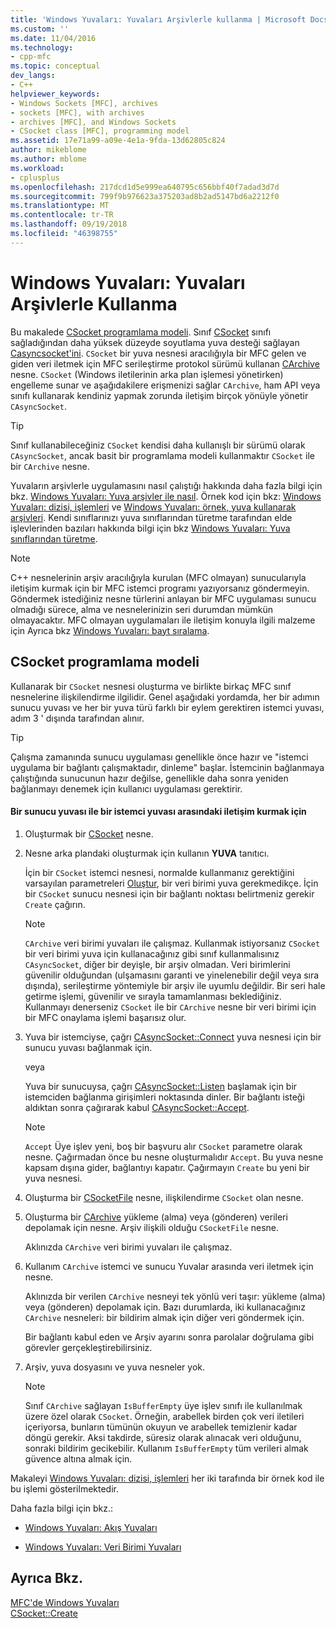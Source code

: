 ```yaml
---
title: 'Windows Yuvaları: Yuvaları Arşivlerle kullanma | Microsoft Docs'
ms.custom: ''
ms.date: 11/04/2016
ms.technology:
- cpp-mfc
ms.topic: conceptual
dev_langs:
- C++
helpviewer_keywords:
- Windows Sockets [MFC], archives
- sockets [MFC], with archives
- archives [MFC], and Windows Sockets
- CSocket class [MFC], programming model
ms.assetid: 17e71a99-a09e-4e1a-9fda-13d62805c824
author: mikeblome
ms.author: mblome
ms.workload:
- cplusplus
ms.openlocfilehash: 217dcd1d5e999ea640795c656bbf40f7adad3d7d
ms.sourcegitcommit: 799f9b976623a375203ad8b2ad5147bd6a2212f0
ms.translationtype: MT
ms.contentlocale: tr-TR
ms.lasthandoff: 09/19/2018
ms.locfileid: "46398755"
---
```

# <a name="windows-sockets-using-sockets-with-archives"></a>Windows Yuvaları: Yuvaları Arşivlerle Kullanma

Bu makalede [CSocket programlama modeli](#_core_the_csocket_programming_model). Sınıf [CSocket](../mfc/reference/csocket-class.md) sınıfı sağladığından daha yüksek düzeyde soyutlama yuva desteği sağlayan [Casyncsocket'ini](../mfc/reference/casyncsocket-class.md). `CSocket` bir yuva nesnesi aracılığıyla bir MFC gelen ve giden veri iletmek için MFC serileştirme protokol sürümü kullanan [CArchive](../mfc/reference/carchive-class.md) nesne. `CSocket` (Windows iletilerinin arka plan işlemesi yönetirken) engelleme sunar ve aşağıdakilere erişmenizi sağlar `CArchive`, ham API veya sınıfı kullanarak kendiniz yapmak zorunda iletişim birçok yönüyle yönetir `CAsyncSocket`.

> [!TIP]
>  Sınıf kullanabileceğiniz `CSocket` kendisi daha kullanışlı bir sürümü olarak `CAsyncSocket`, ancak basit bir programlama modeli kullanmaktır `CSocket` ile bir `CArchive` nesne.

Yuvaların arşivlerle uygulamasını nasıl çalıştığı hakkında daha fazla bilgi için bkz. [Windows Yuvaları: Yuva arşivler ile nasıl](../mfc/windows-sockets-how-sockets-with-archives-work.md). Örnek kod için bkz: [Windows Yuvaları: dizisi, işlemleri](../mfc/windows-sockets-sequence-of-operations.md) ve [Windows Yuvaları: örnek, yuva kullanarak arşivleri](../mfc/windows-sockets-example-of-sockets-using-archives.md). Kendi sınıflarınızı yuva sınıflarından türetme tarafından elde işlevlerinden bazıları hakkında bilgi için bkz [Windows Yuvaları: Yuva sınıflarından türetme](../mfc/windows-sockets-deriving-from-socket-classes.md).

> [!NOTE]
>  C++ nesnelerinin arşiv aracılığıyla kurulan (MFC olmayan) sunucularıyla iletişim kurmak için bir MFC istemci programı yazıyorsanız göndermeyin. Göndermek istediğiniz nesne türlerini anlayan bir MFC uygulaması sunucu olmadığı sürece, alma ve nesnelerinizin seri durumdan mümkün olmayacaktır. MFC olmayan uygulamaları ile iletişim konuyla ilgili malzeme için Ayrıca bkz [Windows Yuvaları: bayt sıralama](../mfc/windows-sockets-byte-ordering.md).

##  <a name="_core_the_csocket_programming_model"></a> CSocket programlama modeli

Kullanarak bir `CSocket` nesnesi oluşturma ve birlikte birkaç MFC sınıf nesnelerine ilişkilendirme ilgilidir. Genel aşağıdaki yordamda, her bir adımın sunucu yuvası ve her bir yuva türü farklı bir eylem gerektiren istemci yuvası, adım 3 ' dışında tarafından alınır.

> [!TIP]
>  Çalışma zamanında sunucu uygulaması genellikle önce hazır ve "istemci uygulama bir bağlantı çalışmaktadır, dinleme" başlar. İstemcinin bağlanmaya çalıştığında sunucunun hazır değilse, genellikle daha sonra yeniden bağlanmayı denemek için kullanıcı uygulaması gerektirir.

#### <a name="to-set-up-communication-between-a-server-socket-and-a-client-socket"></a>Bir sunucu yuvası ile bir istemci yuvası arasındaki iletişim kurmak için

1. Oluşturmak bir [CSocket](../mfc/reference/csocket-class.md) nesne.

1. Nesne arka plandaki oluşturmak için kullanın **YUVA** tanıtıcı.

     İçin bir `CSocket` istemci nesnesi, normalde kullanmanız gerektiğini varsayılan parametreleri [Oluştur](../mfc/reference/casyncsocket-class.md#create), bir veri birimi yuva gerekmedikçe. İçin bir `CSocket` sunucu nesnesi için bir bağlantı noktası belirtmeniz gerekir `Create` çağırın.

    > [!NOTE]
    >  `CArchive` veri birimi yuvaları ile çalışmaz. Kullanmak istiyorsanız `CSocket` bir veri birimi yuva için kullanacağınız gibi sınıf kullanmalısınız `CAsyncSocket`, diğer bir deyişle, bir arşiv olmadan. Veri birimlerini güvenilir olduğundan (ulşamasını garanti ve yinelenebilir değil veya sıra dışında), serileştirme yöntemiyle bir arşiv ile uyumlu değildir. Bir seri hale getirme işlemi, güvenilir ve sırayla tamamlanması beklediğiniz. Kullanmayı denerseniz `CSocket` ile bir `CArchive` nesne bir veri birimi için bir MFC onaylama işlemi başarısız olur.

1. Yuva bir istemciyse, çağrı [CAsyncSocket::Connect](../mfc/reference/casyncsocket-class.md#connect) yuva nesnesi için bir sunucu yuvası bağlanmak için.

     veya

     Yuva bir sunucuysa, çağrı [CAsyncSocket::Listen](../mfc/reference/casyncsocket-class.md#listen) başlamak için bir istemciden bağlanma girişimleri noktasında dinler. Bir bağlantı isteği aldıktan sonra çağırarak kabul [CAsyncSocket::Accept](../mfc/reference/casyncsocket-class.md#accept).

    > [!NOTE]
    >  `Accept` Üye işlev yeni, boş bir başvuru alır `CSocket` parametre olarak nesne. Çağırmadan önce bu nesne oluşturmalıdır `Accept`. Bu yuva nesne kapsam dışına gider, bağlantıyı kapatır. Çağırmayın `Create` bu yeni bir yuva nesnesi.

1. Oluşturma bir [CSocketFile](../mfc/reference/csocketfile-class.md) nesne, ilişkilendirme `CSocket` olan nesne.

1. Oluşturma bir [CArchive](../mfc/reference/carchive-class.md) yükleme (alma) veya (gönderen) verileri depolamak için nesne. Arşiv ilişkili olduğu `CSocketFile` nesne.

     Aklınızda `CArchive` veri birimi yuvaları ile çalışmaz.

1. Kullanım `CArchive` istemci ve sunucu Yuvalar arasında veri iletmek için nesne.

     Aklınızda bir verilen `CArchive` nesneyi tek yönlü veri taşır: yükleme (alma) veya (gönderen) depolamak için. Bazı durumlarda, iki kullanacağınız `CArchive` nesneleri: bir bildirim almak için diğer veri göndermek için.

     Bir bağlantı kabul eden ve Arşiv ayarını sonra parolalar doğrulama gibi görevler gerçekleştirebilirsiniz.

1. Arşiv, yuva dosyasını ve yuva nesneler yok.

    > [!NOTE]
    >  Sınıf `CArchive` sağlayan `IsBufferEmpty` üye işlev sınıfı ile kullanılmak üzere özel olarak `CSocket`. Örneğin, arabellek birden çok veri iletileri içeriyorsa, bunların tümünün okuyun ve arabellek temizlenir kadar döngü gerekir. Aksi takdirde, süresiz olarak alınacak veri olduğunu, sonraki bildirim gecikebilir. Kullanım `IsBufferEmpty` tüm verileri almak güvence altına almak için.

Makaleyi [Windows Yuvaları: dizisi, işlemleri](../mfc/windows-sockets-sequence-of-operations.md) her iki tarafında bir örnek kod ile bu işlemi gösterilmektedir.

Daha fazla bilgi için bkz.:

- [Windows Yuvaları: Akış Yuvaları](../mfc/windows-sockets-stream-sockets.md)

- [Windows Yuvaları: Veri Birimi Yuvaları](../mfc/windows-sockets-datagram-sockets.md)

## <a name="see-also"></a>Ayrıca Bkz.

[MFC'de Windows Yuvaları](../mfc/windows-sockets-in-mfc.md)<br/>
[CSocket::Create](../mfc/reference/csocket-class.md#create)


